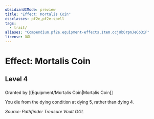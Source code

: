 ```yaml
---
obsidianUIMode: preview
title: "Effect: Mortalis Coin"
cssclasses: pf2e,pf2e-spell
tags:
  - trait/
aliases: "Compendium.pf2e.equipment-effects.Item.ocjUbOrpnJeGb3iP"
license: OGL
---
```

# Effect: Mortalis Coin
## Level 4
### 






Granted by [[Equipment/Mortalis Coin|Mortalis Coin]]

You die from the dying condition at dying 5, rather than dying 4.

*Source: Pathfinder Treasure Vault*
*OGL*